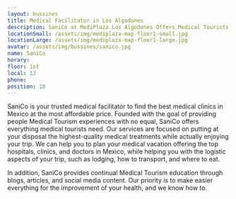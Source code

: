 ```yaml
---
layout: bussines
title: Medical Facilitator in Los Algodones
description: SaniCo at MediPlaza Los Algodones Offers Medical Tourists Information About the Top Clinics in the Area and Everything They Need for Their next Procedure. Stop by and Have All Your Questions Answered.
locationSmall: /assets/img/mediplaza-map-floor1-small.jpg
locationLarge: /assets/img/mediplaza-map-floor1-large.jpg
avatar: /assets/img/bussines/sanico.jpg
name: SaniCo
horary: 
floor: 1st
local: 13
phone: 
position: 10
---
```

SaniCo is your trusted medical facilitator to find the best medical clinics in Mexico at the most affordable price. Founded with the goal of providing people Medical Tourism experiences with no equal, SaniCo offers everything medical tourists need. Our services are focused on putting at your disposal the highest-quality medical treatments while actually enjoying your trip. We can help you to plan your medical vacation offering the top hospitals, clinics, and doctors in Mexico, while helping you with the logistic aspects of your trip, such as lodging, how to transport, and where to eat. 

In addition, SaniCo provides continual Medical Tourism education through blogs, articles, and social media content. Our priority is to make easier everything for the improvement of your health, and we know how to.